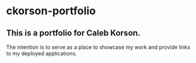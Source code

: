 # ckorson-portfolio

## This is a portfolio for Caleb Korson.
The intention is to serve as a place to showcase my work and provide links to my deployed applications.
